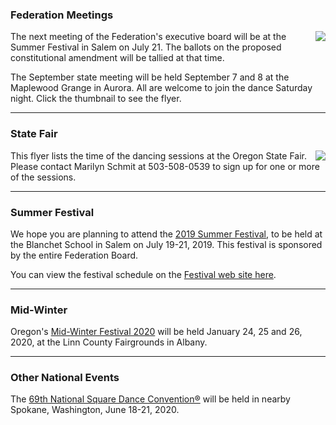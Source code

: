 ### Federation Meetings

[<img style="float:right" src="http://ofn.club/content/2019-08/t300/2019-0907_ST-FED%20Dance%20Flyer.png"/>](http://ofn.club/content/2019-08/2019-0907_ST-FED%20Dance%20Flyer.pdf) The next meeting of the Federation's executive board will be at the Summer Festival in Salem on July 21.  The ballots on the proposed constitutional amendment will be tallied at that time.

The September state meeting will be held September 7 and 8 at the Maplewood Grange in Aurora.  All are welcome to join the dance Saturday night.  Click
the thumbnail to see the flyer.
<br class="clear">

----

### State Fair

[<img style="float:right" src="http://ofn.club/content/2019-08/t300/State%20Fair%202019.png"/>](http://ofn.club/content/2019-08/State%20Fair%202019.pdf) This flyer lists the time of the dancing sessions
at the Oregon State Fair.  Please contact Marilyn Schmit at 503-508-0539 to sign up for one or more of the
sessions.
<br class="clear">

----

### Summer Festival

We hope you are planning to attend
the [2019 Summer Festival](http://2019.oregonsummerfestival.org), to be held at the Blanchet School in Salem on July 19-21, 2019.  This festival is sponsored by the entire Federation Board.

You can view the festival schedule on the
[Festival web site here](http://2019.oregonsummerfestival.org/Schedule.php).

----

### Mid-Winter

Oregon's [Mid-Winter Festival 2020](http://midwinterfestival.com) will be held January 24, 25 and 26, 2020, at the Linn County Fairgrounds in Albany.

---

### Other National Events

The [69th National Square Dance Convention&reg;](https://www.69nsdc.com/) will be held in nearby Spokane, Washington, June 18-21, 2020.

